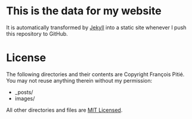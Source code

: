 # This is the data for my website

It is automatically transformed by [Jekyll](http://github.com/mojombo/jekyll)
into a static site whenever I push this repository to GitHub.

# License

The following directories and their contents are Copyright François Pitié. You
may not reuse anything therein without my permission:

* _posts/
* images/

All other directories and files are
[MIT Licensed](http://opensource.org/licenses/MIT).




